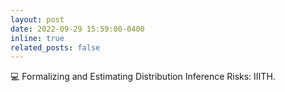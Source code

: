 ```yaml
---
layout: post
date: 2022-09-29 15:59:00-0400
inline: true
related_posts: false
---
```


:computer: Formalizing and Estimating Distribution Inference Risks: IIITH.